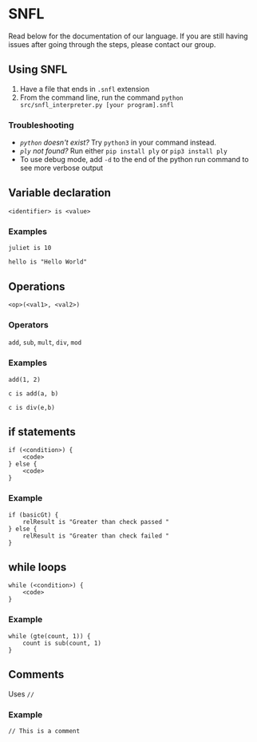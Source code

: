 # SNFL
Read below for the documentation of our language. If you are still having issues after going through the steps, please contact our group.
## Using SNFL
1. Have a file that ends in `.snfl` extension
2. From the command line, run the command `python src/snfl_interpreter.py [your program].snfl`

### Troubleshooting
* *`python` doesn't exist?* Try `python3` in your command instead.
* *`ply` not found?* Run either `pip install ply` or `pip3 install ply`
* To use debug mode, add `-d` to the end of the python run command to see more verbose output

## Variable declaration
`<identifier> is <value>`
### Examples
`juliet is 10`

`hello is "Hello World"`
## Operations
`<op>(<val1>, <val2>)`

### Operators
`add`, `sub`, `mult`, `div`, `mod`

### Examples
`add(1, 2)`

`c is add(a, b)`

`c is div(e,b)`

## if statements
```
if (<condition>) {
    <code>
} else {
    <code>
}
```
### Example
```
if (basicGt) {
    relResult is "Greater than check passed " 
} else {
    relResult is "Greater than check failed " 
}
```

## while loops
```
while (<condition>) {
    <code>
}
```
### Example
```
while (gte(count, 1)) {
    count is sub(count, 1)
}
```

## Comments
Uses `//`
### Example
`// This is a comment`